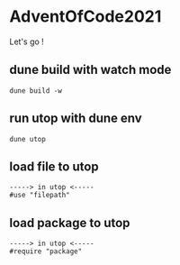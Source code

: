 # AdventOfCode2021

Let's go !

## dune build with watch mode

```
dune build -w
```

## run utop with dune env

```
dune utop
```

## load file to utop

```
-----> in utop <-----
#use "filepath"
```

## load package to utop

```
-----> in utop <-----
#require "package"
```
